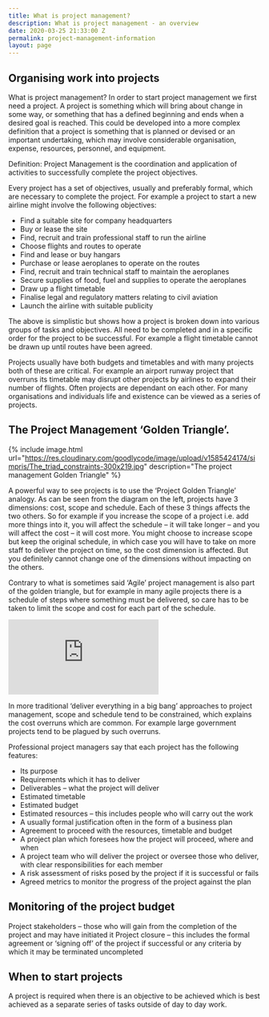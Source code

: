 ```yaml
---
title: What is project management?
description: What is project management - an overview 
date: 2020-03-25 21:33:00 Z
permalink: project-management-information
layout: page
---
```


## Organising work into projects
What is project management? In order to start project management we first need a project. A project is something which will bring about change in some way, or something that has a defined beginning and ends when a desired goal is reached. This could be developed into a more complex definition that a project is something that is planned or devised or an important undertaking, which may involve considerable organisation, expense, resources, personnel, and equipment.

Definition: Project Management is the coordination and application of activities to successfully complete the project objectives.

Every project has a set of objectives, usually and preferably formal, which are necessary to complete the project. For example a project to start a new airline might involve the following objectives:

* Find a suitable site for company headquarters
* Buy or lease the site
* Find, recruit and train professional staff to run the airline
* Choose flights and routes to operate
* Find and lease or buy hangars
* Purchase or lease aeroplanes to operate on the routes
* Find, recruit and train technical staff to maintain the aeroplanes
* Secure supplies of food, fuel and supplies to operate the aeroplanes
* Draw up a flight timetable
* Finalise legal and regulatory matters relating to civil aviation
* Launch the airline with suitable publicity

The above is simplistic but shows how a project is broken down into various groups of tasks and objectives. All need to be completed and in a specific order for the project to be successful. For example a flight timetable cannot be drawn up until routes have been agreed.

Projects usually have both budgets and timetables and with many projects both of these are critical. For example an airport runway project that overruns its timetable may disrupt other projects by airlines to expand their number of flights. Often projects are dependant on each other. For many organisations and individuals life and existence can be viewed as a series of projects.

## The Project Management ‘Golden Triangle’.

{% include image.html url="https://res.cloudinary.com/goodlycode/image/upload/v1585424174/simpris/The_triad_constraints-300x219.jpg" description="The project management Golden Triangle" %}

A powerful way to see projects is to use the ‘Project Golden Triangle’ analogy. As can be seen from the diagram on the left, projects have 3 dimensions: cost, scope and schedule. Each of these 3 things affects the two others. So for example if you increase the scope of a project i.e. add more things into it, you will affect the schedule – it will take longer – and you will affect the cost – it will cost more. You might choose to increase scope but keep the original schedule, in which case you will have to take on more staff to deliver the project on time, so the cost dimension is affected. But you definitely cannot change one of the dimensions without impacting on the others.

Contrary to what is sometimes said ‘Agile’ project management is also part of the golden triangle, but for example in many agile projects there is a schedule of steps where something must be delivered, so care has to be taken to limit the scope and cost for each part of the schedule.

<div class="embed-responsive embed-responsive-16by9">
<iframe src="https://www.youtube.com/embed/K5x8Mowmk0g" frameborder="0" allow="accelerometer; autoplay; encrypted-media; gyroscope; picture-in-picture" allowfullscreen></iframe>
</div>

In more traditional ‘deliver everything in a big bang’ approaches to project management, scope and schedule tend to be constrained, which explains the cost overruns which are common. For example large government projects tend to be plagued by such overruns.

Professional project managers say that each project has the following features:

* Its purpose
* Requirements which it has to deliver
* Deliverables – what the project will deliver
* Estimated timetable
* Estimated budget
* Estimated resources – this includes people who will carry out the work
* A usually formal justification often in the form of a business plan
* Agreement to proceed with the resources, timetable and budget
* A project plan which foresees how the project will proceed, where and when
* A project team who will deliver the project or oversee those who deliver, with clear responsibilities for each member
* A risk assessment of risks posed by the project if it is successful or fails
* Agreed metrics to monitor the progress of the project against the plan

## Monitoring of the project budget
Project stakeholders – those who will gain from the completion of the project and may have initiated it
Project closure – this includes the formal agreement or ‘signing off’ of the project if successful or any criteria by which it may be terminated uncompleted

## When to start projects
A project is required when there is an objective to be achieved which is best achieved as a separate series of tasks outside of day to day work.